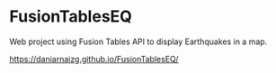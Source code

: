 # FusionTablesEQ
Web project using Fusion Tables API to display Earthquakes in a map.

https://daniarnaizg.github.io/FusionTablesEQ/
